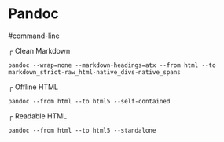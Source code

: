 # Pandoc

#command-line

┌ Clean Markdown

```
pandoc --wrap=none --markdown-headings=atx --from html --to markdown_strict-raw_html-native_divs-native_spans
```

┌ Offline HTML


```
pandoc --from html --to html5 --self-contained
```

┌ Readable HTML 

```
pandoc --from html --to html5 --standalone
```
